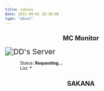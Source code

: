 ```yaml
---
title: sakana
date: 2022-09-01 10:30:00
type: "about"
---
```


<html>
<script src="/sakana/js/mycounter"></script>
<script src="/sakana/js/sakana"></script>
<script async onload="initSakanaWidget()"
    src="https://cdn.jsdelivr.net/npm/sakana-widget@2.2.1/lib/sakana.min.js"></script>

<style>
.row{
    width:100%;
    height:auto;
    display:flex;
}
.elem{
    flex:1;
}
</style>
<!-- ![DD's Server](https://mcapi.us/server/image?ip=45.125.46.209:42472&title=NatualCreate) -->
<h2 align=center>MC Monitor</h2>
<img src="https://mcapi.us/server/image?ip=45.125.46.209:42472&title=NatualCreate" alt="DD's Server" style="zoom:175%;" />
<p style="margin-left:50px">
    <!-- MOTD: <b><span id = 'motd'>*</span></b> -->
    <!-- <br> -->
    Status: <b><span id = 'stat'>Requesting...</span></b>
    <!-- <br> -->
    <!-- Players: <b><span id = 'players'>*</span></b> -->
    <br>
    List: <b><span id = 'names'>*</span></b>
</p>

<h2 align=center>SAKANA</h2>
<div class="row">
    <div id="sakana-widget1" class="elem" style = "align:left"></div>
    <div class="elem"></div>
    <div id="sakana-widget2" class="elem" style = "align:right"></div>
</div>


</html>
